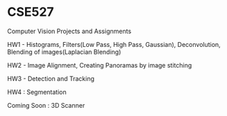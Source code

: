 # CSE527
Computer Vision Projects and Assignments

HW1 - Histograms, Filters(Low Pass, High Pass, Gaussian), Deconvolution, Blending of images(Laplacian Blending)

HW2 - Image Alignment, Creating Panoramas by image stitching

HW3 - Detection and Tracking

HW4 : Segmentation

Coming Soon : 3D Scanner
